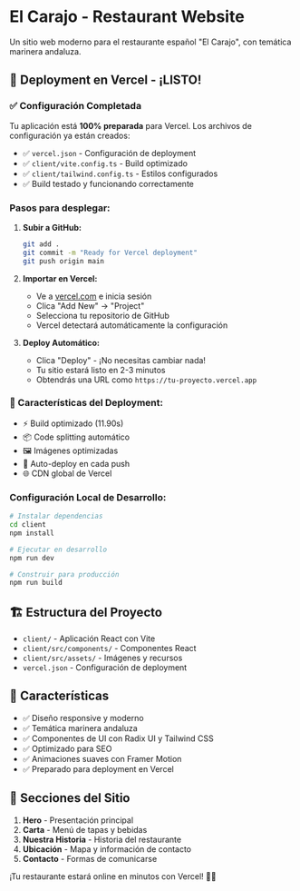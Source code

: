 # El Carajo - Restaurant Website

Un sitio web moderno para el restaurante español "El Carajo", con temática marinera andaluza.

## 🚀 Deployment en Vercel - ¡LISTO!

### ✅ Configuración Completada

Tu aplicación está **100% preparada** para Vercel. Los archivos de configuración ya están creados:
- ✅ `vercel.json` - Configuración de deployment
- ✅ `client/vite.config.ts` - Build optimizado  
- ✅ `client/tailwind.config.ts` - Estilos configurados
- ✅ Build testado y funcionando correctamente

### Pasos para desplegar:

1. **Subir a GitHub:**
   ```bash
   git add .
   git commit -m "Ready for Vercel deployment"
   git push origin main
   ```

2. **Importar en Vercel:**
   - Ve a [vercel.com](https://vercel.com) e inicia sesión
   - Clica "Add New" → "Project"  
   - Selecciona tu repositorio de GitHub
   - Vercel detectará automáticamente la configuración

3. **Deploy Automático:**
   - Clica "Deploy" - ¡No necesitas cambiar nada!
   - Tu sitio estará listo en 2-3 minutos
   - Obtendrás una URL como `https://tu-proyecto.vercel.app`

### 🎯 Características del Deployment:
- ⚡ Build optimizado (11.90s)
- 📦 Code splitting automático
- 🖼️ Imágenes optimizadas  
- 🔄 Auto-deploy en cada push
- 🌐 CDN global de Vercel

### Configuración Local de Desarrollo:

```bash
# Instalar dependencias
cd client
npm install

# Ejecutar en desarrollo
npm run dev

# Construir para producción
npm run build
```

## 🏗️ Estructura del Proyecto

- `client/` - Aplicación React con Vite
- `client/src/components/` - Componentes React
- `client/src/assets/` - Imágenes y recursos
- `vercel.json` - Configuración de deployment

## 🎨 Características

- ✅ Diseño responsive y moderno
- ✅ Temática marinera andaluza
- ✅ Componentes de UI con Radix UI y Tailwind CSS
- ✅ Optimizado para SEO
- ✅ Animaciones suaves con Framer Motion
- ✅ Preparado para deployment en Vercel

## 📱 Secciones del Sitio

1. **Hero** - Presentación principal
2. **Carta** - Menú de tapas y bebidas  
3. **Nuestra Historia** - Historia del restaurante
4. **Ubicación** - Mapa y información de contacto
5. **Contacto** - Formas de comunicarse

¡Tu restaurante estará online en minutos con Vercel! 🌊🍺
